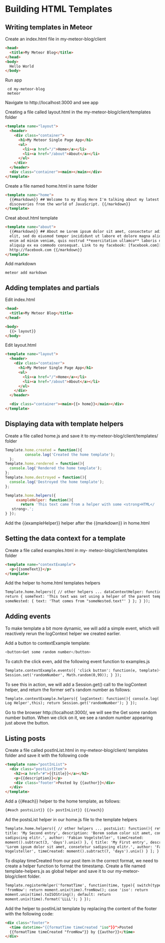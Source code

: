 # Building HTML Templates

## Writing templates in Meteor

Create an index.html file in my-meteor-blog/client

```html
<head>
  <title>My Meteor Blog</title>
</head>
<body>
  Hello World
</body>
```

Run app

     cd my-meteor-blog
     meteor

Navigate to http://localhost:3000 and see app

Creating a file called layout.html in the my-meteor-blog/client/templates folder

```html
<template name="layout">
  <header>
    <div class="container">
      <h1>My Meteor Single Page App</h1>
      <ul>
        <li><a href="/">Home</a></li>
        <li><a href="/about">About</a></li>
      </ul>
    </div>
  </header>
  <div class="container"><main></main></div>
</template>
```

Create a file named home.html in same folder

```html
<template name="home">
  {{#markdown}} ## Welcome to my Blog Here I'm talking about my latest
  discoveries from the world of JavaScript. {{/markdown}}
</template>
```

Creat about.html template

```html
<template name="about">
  {{#markdown}} ## About me Lorem ipsum dolor sit amet, consectetur adipisicing
  elit, sed do eiusmod tempor incididunt ut labore et dolore magna aliqua. Ut
  enim ad minim veniam, quis nostrud **exercitation ullamco** laboris nisi ut
  aliquip ex ea commodo consequat. Link to my facebook: [facebook.com][1] [1]:
  http://facebook.com {{/markdown}}
</template>
```

Add markdown

    meteor add markdown

## Adding templates and partials

Edit index.html

```html
<head>
  <title>My Meteor Blog</title>
</head>

<body>
  {{> layout}}
</body>
```

Edit layout.html

```html
<template name="layout">
  <header>
    <div class="container">
      <h1>My Meteor Single Page App</h1>
      <ul>
        <li><a href="/">Home</a></li>
        <li><a href="/about">About</a></li>
      </ul>
    </div>
  </header>

  <div class="container"><main>{{> home}}</main></div>
</template>
```

## Displaying data with template helpers

Create a file called home.js and save it to my-meteor-blog/client/templates/ folder

```js
Template.home.created = function(){
         console.log('Created the home template');
  };
Template.home.rendered = function(){
  console.log('Rendered the home template');
};
Template.home.destroyed = function(){
  console.log('Destroyed the home template');
};

Template.home.helpers({
     exampleHelper: function(){
       return 'This text came from a helper with some <strong>HTML</
   strong>.';
} });
```

Add the {{exampleHelper}} helper after the {{markdown}} in home.html

## Setting the data context for a template

Create a file called examples.html in my- meteor-blog/client/templates folder

```html
<template name="contextExample">
  <p>{{someText}}</p>
</template>
```

Add the helper to home.html templates helpers

```html
Template.home.helpers({ // other helpers ... dataContextHelper: function(){
return { someText: 'This text was set using a helper of the parent template.',
someNested: { text: 'That comes from "someNested.text"' } }; } });
```

## Adding events

To make template a bit more dynamic, we will add a simple event,
which will reactively rerun the logContext helper we created earlier.

Add a button to contextExample template:

```js
<button>Get some random number</button>
```

To catch the click even, add the following event function to examples.js

```html
Template.contextExample.events({ 'click button': function(e, template){
Session.set('randomNumber', Math.random(0,99)); } });
```

To see this in action, we will add a Session.get() call
to the logContext helper, and return the former set's random number as follows:

```html
Template.contextExample.helpers({ logContext: function(){ console.log('Context
Log Helper',this); return Session.get('randomNumber'); } });
```

Go to the browser http://localhost:3000/, we will see the Get some random number button.
When we click on it, we see a random number appearing just above the button.

## Listing posts

Create a file called postInList.html in my-meteor-blog/client/ templates folder
and save it with the following code

```html
<template name="postInList">
  <div class="postListItem">
    <h2><a href="#">{{title}}</a></h2>
    <p>{{description}}</p>
    <div class="footer">Posted by {{author}}</div>
  </div>
</template>
```

Add a {{#each}} helper to the home template, as follows:

```html
{#each postsList}} {{> postInList}} {{/each}}
```

Ad the postsList helper in our home.js file to the template helpers

```html
Template.home.helpers({ // other helpers ... postsList: function(){ return [ {
title: 'My Second entry', description: 'Borem sodum color sit amet, consetetur
sadipscing elitr.', author: 'Fabian Vogelsteller', timeCreated:
moment().subtract(3, 'days').unix() }, { title: 'My First entry', description:
'Lorem ipsum dolor sit amet, consetetur sadipscing elitr.', author: 'Fabian
Vogelsteller', timeCreated: moment().subtract(7, 'days').unix() } ]; } });
```

To display timeCreated from our post item in the correct format,
we need to create a helper function to format the timestamp.
Create a file named template-helpers.js as global helper and save
it to our my-meteor-blog/client folder.

```html
Template.registerHelper('formatTime', function(time, type){ switch(type){ case
'fromNow': return moment.unix(time).fromNow(); case 'iso': return
moment.unix(time).toISOString(); default: return
moment.unix(time).format('LLLL'); } });
```

Add the helper to postInList template by replacing the content of the footer with the following code:

```html
<div class="footer">
  <time datetime="{{formatTime timeCreated "iso"}}">Posted
  {{formatTime timeCreated "fromNow"}} by {{author}}</time>
</div>
```
